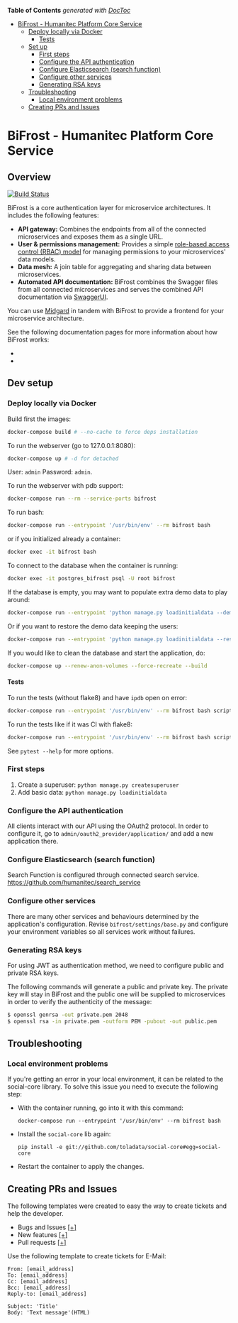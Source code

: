 <!-- START doctoc generated TOC please keep comment here to allow auto update -->
<!-- DON'T EDIT THIS SECTION, INSTEAD RE-RUN doctoc TO UPDATE -->
**Table of Contents**  *generated with [DocToc](https://github.com/thlorenz/doctoc)*

- [BiFrost - Humanitec Platform Core Service](#bifrost---humanitec-platform-core-service)
  - [Deploy locally via Docker](#deploy-locally-via-docker)
    - [Tests](#tests)
  - [Set up](#set-up)
    - [First steps](#first-steps)
    - [Configure the API authentication](#configure-the-api-authentication)
    - [Configure Elasticsearch (search function)](#configure-elasticsearch-search-function)
    - [Configure other services](#configure-other-services)
    - [Generating RSA keys](#generating-rsa-keys)
  - [Troubleshooting](#troubleshooting)
    - [Local environment problems](#local-environment-problems)
  - [Creating PRs and Issues](#creating-prs-and-issues)

<!-- END doctoc generated TOC please keep comment here to allow auto update -->

# BiFrost - Humanitec Platform Core Service

## Overview

[![Build Status](http://drone.humanitec.io/api/badges/Humanitec/bifrost/status.svg)](http://drone.humanitec.io/Humanitec/bifrost)

BiFrost is a core authentication layer for microservice architectures. It includes the following features: 

-  **API gateway:** Combines the endpoints from all of the connected microservices and exposes them as a single URL.
-  **User & permissions management:** Provides a simple [role-based access control (RBAC) model](https://en.wikipedia.org/wiki/Role-based_access_control) for managing permissions to your microservices' data models.
-  **Data mesh:** A join table for aggregating and sharing data between microservices.
-  **Automated API documentation:** BiFrost combines the Swagger files from all connected microservices and serves the combined API documentation via [SwaggerUI](https://swagger.io/tools/swagger-ui/).

You can use [Midgard](https://github.com/Humanitec/midgard) in tandem with BiFrost to provide a frontend for your microservice architecture.

See the following documentation pages for more information about how BiFrost works:

-  []()
-  []()

## Dev setup

### Deploy locally via Docker

Build first the images:

```bash
docker-compose build # --no-cache to force deps installation
```

To run the webserver (go to 127.0.0.1:8080):

```bash
docker-compose up # -d for detached
```

User: `admin`
Password: `admin`.

To run the webserver with pdb support:

```bash
docker-compose run --rm --service-ports bifrost
```

To run bash:

```bash
docker-compose run --entrypoint '/usr/bin/env' --rm bifrost bash
```

or if you initialized already a container:

```bash
docker exec -it bifrost bash
```

To connect to the database when the container is running:

```bash
docker exec -it postgres_bifrost psql -U root bifrost
```

If the database is empty, you may want to populate extra demo data to play
around:

```bash
docker-compose run --entrypoint 'python manage.py loadinitialdata --demo' bifrost
```

Or if you want to restore the demo data keeping the users:

```bash
docker-compose run --entrypoint 'python manage.py loadinitialdata --restore' bifrost
```

If you would like to clean the database and start the application, do:

```bash
docker-compose up --renew-anon-volumes --force-recreate --build
```

#### Tests

To run the tests (without flake8) and have `ipdb` open on error:

```bash
docker-compose run --entrypoint '/usr/bin/env' --rm bifrost bash scripts/run-tests.sh --keepdb --bash_on_finish
```

To run the tests like if it was CI with flake8:

```bash
docker-compose run --entrypoint '/usr/bin/env' --rm bifrost bash scripts/run-tests.sh --ci
```

See `pytest --help` for more options.

### First steps

1. Create a superuser: `python manage.py createsuperuser`
2. Add basic data: `python manage.py loadinitialdata`

### Configure the API authentication

All clients interact with our API using the OAuth2 protocol. In order to
configure it, go to `admin/oauth2_provider/application/` and add a new
application there.


### Configure Elasticsearch (search function)

Search Function is configured through connected search service.
https://github.com/humanitec/search_service


### Configure other services

There are many other services and behaviours determined by the
application's configuration. Revise `bifrost/settings/base.py` and
configure your environment variables so all services work without failures.

### Generating RSA keys

For using JWT as authentication method, we need to configure public and
private RSA keys.

The following commands will generate a public and private key. The private
key will stay in BiFrost and the public one will be supplied to
microservices in order to verify the authenticity of the message:

```bash
$ openssl genrsa -out private.pem 2048
$ openssl rsa -in private.pem -outform PEM -pubout -out public.pem
```


## Troubleshooting

### Local environment problems

If you're getting an error in your local environment, it can be related to the
social-core library. To solve this issue you need to execute the following
step:

- With the container running, go into it with this command:

  `docker-compose run --entrypoint '/usr/bin/env' --rm bifrost bash`

- Install the `social-core` lib again:

  `pip install -e git://github.com/toladata/social-core#egg=social-core`

- Restart the container to apply the changes.

## Creating PRs and Issues
The following templates were created to easy the way to create tickets and help the developer.

- Bugs and Issues [[+]](https://github.com/Humanitec/bifrost/issues/new)
- New features [[+]](https://github.com/Humanitec/bifrost/issues/new?template=new_features.md)
- Pull requests [[+]](https://github.com/Humanitec/bifrost/compare/master?expand=1)

Use the following template to create tickets for E-Mail:
```
From: [email_address]
To: [email_address]
Cc: [email_address]
Bcc: [email_address]
Reply-to: [email_address]

Subject: 'Title'
Body: 'Text message'(HTML)
```
